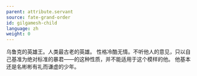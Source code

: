 ```yaml
---
parent: attribute.servant
source: fate-grand-order
id: gilgamesh-child
language: zh
weight: 0
---
```


乌鲁克的英雄王。人类最古老的英雄。
性格冷酷无情。不听他人的意见，只以自己基准为绝对标准的暴君——的这种性质，并不能适用于这个模样的他。
他基本还是名彬彬有礼而谦虚的少年。
